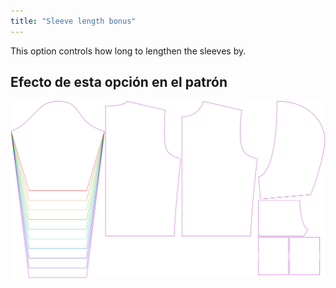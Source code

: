 ```yaml
---
title: "Sleeve length bonus"
---
```


This option controls how long to lengthen the sleeves by.

## Efecto de esta opción en el patrón

![This image shows the effect of this option by superimposing several variants that have a different value for this option](huey_sleevelengthbonus_sample.svg "Effect of this option on the pattern")
